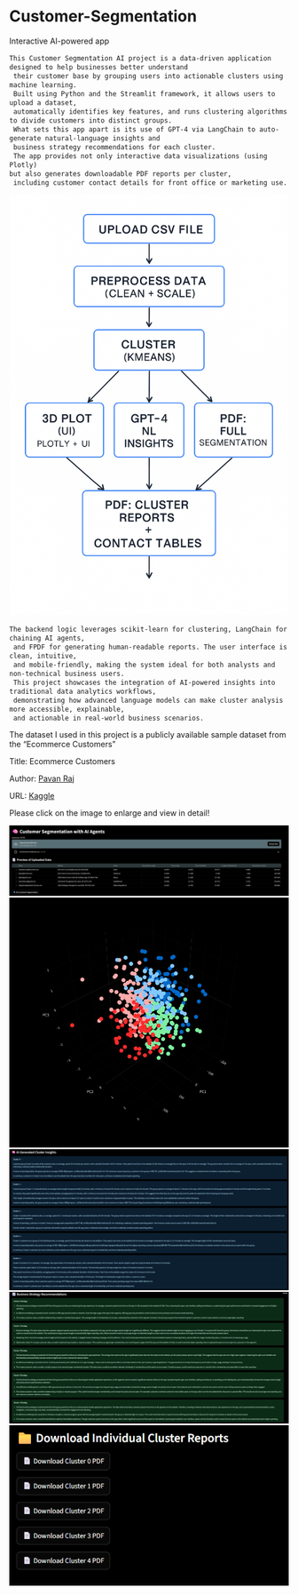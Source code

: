 # Customer-Segmentation
 Interactive AI-powered app
```text
This Customer Segmentation AI project is a data-driven application designed to help businesses better understand
 their customer base by grouping users into actionable clusters using machine learning.
 Built using Python and the Streamlit framework, it allows users to upload a dataset,
 automatically identifies key features, and runs clustering algorithms to divide customers into distinct groups.
 What sets this app apart is its use of GPT-4 via LangChain to auto-generate natural-language insights and
 business strategy recommendations for each cluster.
 The app provides not only interactive data visualizations (using Plotly)
but also generates downloadable PDF reports per cluster,
 including customer contact details for front office or marketing use.
```
![alt image](https://github.com/boprosv/Customer-Segmentation/blob/main/workflow%20diagram.png?raw=true)

```text
The backend logic leverages scikit-learn for clustering, LangChain for chaining AI agents,
 and FPDF for generating human-readable reports. The user interface is clean, intuitive,
 and mobile-friendly, making the system ideal for both analysts and non-technical business users.
 This project showcases the integration of AI-powered insights into traditional data analytics workflows,
 demonstrating how advanced language models can make cluster analysis more accessible, explainable,
 and actionable in real-world business scenarios.
```
The dataset I used in this project is a publicly available sample dataset from the “Ecommerce Customers”

Title: Ecommerce Customers

Author: [Pavan Raj](https://www.kaggle.com/pavanraj159)

URL: [Kaggle](https://www.kaggle.com/pavanraj159/ecommerce-data)

Please click on the image to enlarge and view in detail!

![alt image](https://github.com/boprosv/Customer-Segmentation/blob/main/Screenshot%202025-07-14%20182455.png?raw=true)
![alt image](https://github.com/boprosv/Customer-Segmentation/blob/main/Screenshot%202025-07-14%20182539.png?raw=true)
![alt image](https://github.com/boprosv/Customer-Segmentation/blob/main/Screenshot%202025-07-14%20182600.png?raw=true)
![alt image](https://github.com/boprosv/Customer-Segmentation/blob/main/Screenshot%202025-07-14%20182621.png?raw=true)
![alt image](https://github.com/boprosv/Customer-Segmentation/blob/main/Screenshot%202025-07-14%20182641.png?raw=true)
